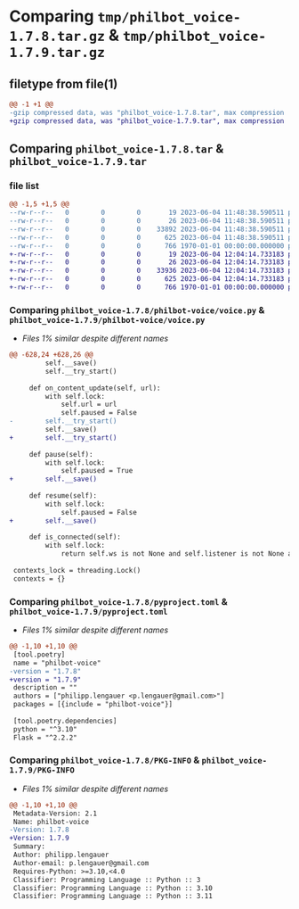 # Comparing `tmp/philbot_voice-1.7.8.tar.gz` & `tmp/philbot_voice-1.7.9.tar.gz`

## filetype from file(1)

```diff
@@ -1 +1 @@
-gzip compressed data, was "philbot_voice-1.7.8.tar", max compression
+gzip compressed data, was "philbot_voice-1.7.9.tar", max compression
```

## Comparing `philbot_voice-1.7.8.tar` & `philbot_voice-1.7.9.tar`

### file list

```diff
@@ -1,5 +1,5 @@
--rw-r--r--   0        0        0       19 2023-06-04 11:48:38.590511 philbot_voice-1.7.8/philbot-voice/__init__.py
--rw-r--r--   0        0        0       26 2023-06-04 11:48:38.590511 philbot_voice-1.7.8/philbot-voice/__main__.py
--rw-r--r--   0        0        0    33892 2023-06-04 11:48:38.590511 philbot_voice-1.7.8/philbot-voice/voice.py
--rw-r--r--   0        0        0      625 2023-06-04 11:48:38.590511 philbot_voice-1.7.8/pyproject.toml
--rw-r--r--   0        0        0      766 1970-01-01 00:00:00.000000 philbot_voice-1.7.8/PKG-INFO
+-rw-r--r--   0        0        0       19 2023-06-04 12:04:14.733183 philbot_voice-1.7.9/philbot-voice/__init__.py
+-rw-r--r--   0        0        0       26 2023-06-04 12:04:14.733183 philbot_voice-1.7.9/philbot-voice/__main__.py
+-rw-r--r--   0        0        0    33936 2023-06-04 12:04:14.733183 philbot_voice-1.7.9/philbot-voice/voice.py
+-rw-r--r--   0        0        0      625 2023-06-04 12:04:14.733183 philbot_voice-1.7.9/pyproject.toml
+-rw-r--r--   0        0        0      766 1970-01-01 00:00:00.000000 philbot_voice-1.7.9/PKG-INFO
```

### Comparing `philbot_voice-1.7.8/philbot-voice/voice.py` & `philbot_voice-1.7.9/philbot-voice/voice.py`

 * *Files 1% similar despite different names*

```diff
@@ -628,24 +628,26 @@
         self.__save()
         self.__try_start()
 
     def on_content_update(self, url):
         with self.lock:
             self.url = url
             self.paused = False
-        self.__try_start()
         self.__save()
+        self.__try_start()
 
     def pause(self):
         with self.lock:
             self.paused = True
+        self.__save()
 
     def resume(self):
         with self.lock:
             self.paused = False
+        self.__save()
     
     def is_connected(self):
         with self.lock:
             return self.ws is not None and self.listener is not None and self.streamer is not None
 
 contexts_lock = threading.Lock()
 contexts = {}
```

### Comparing `philbot_voice-1.7.8/pyproject.toml` & `philbot_voice-1.7.9/pyproject.toml`

 * *Files 1% similar despite different names*

```diff
@@ -1,10 +1,10 @@
 [tool.poetry]
 name = "philbot-voice"
-version = "1.7.8"
+version = "1.7.9"
 description = ""
 authors = ["philipp.lengauer <p.lengauer@gmail.com>"]
 packages = [{include = "philbot-voice"}]
 
 [tool.poetry.dependencies]
 python = "^3.10"
 Flask = "^2.2.2"
```

### Comparing `philbot_voice-1.7.8/PKG-INFO` & `philbot_voice-1.7.9/PKG-INFO`

 * *Files 1% similar despite different names*

```diff
@@ -1,10 +1,10 @@
 Metadata-Version: 2.1
 Name: philbot-voice
-Version: 1.7.8
+Version: 1.7.9
 Summary: 
 Author: philipp.lengauer
 Author-email: p.lengauer@gmail.com
 Requires-Python: >=3.10,<4.0
 Classifier: Programming Language :: Python :: 3
 Classifier: Programming Language :: Python :: 3.10
 Classifier: Programming Language :: Python :: 3.11
```

